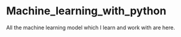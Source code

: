 # Machine_learning_with_python

All the machine learning model which I learn and work with are here.
